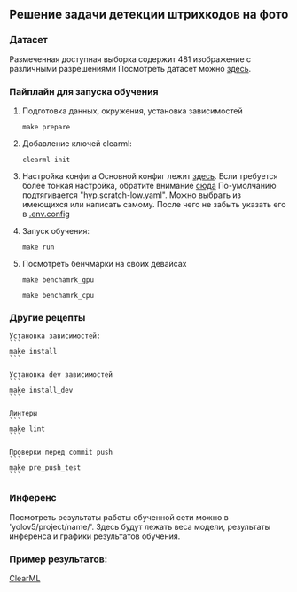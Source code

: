 ## Решение задачи детекции штрихкодов на фото

### Датасет

Размеченная доступная выборка содержит 481 изображение с различными разрешениями
Посмотреть датасет можно [здесь](https://disk.yandex.ru/d/pRFNuxLQUZcDDg).

### Пайплайн для запуска обучения

1. Подготовка данных, окружения, установка зависимостей
    ```
    make prepare
    ```

2. Добавление ключей clearml:
    ```
    clearml-init
    ```

3. Настройка конфига
    Основной конфиг лежит [здесь](configs/.env.config).
    Если требуется более тонкая настройка, обратите внимание [сюда](yolov5/data/hyps/)
    По-умолчанию подтягивается "hyp.scratch-low.yaml". Можно выбрать из имеющихся
    или написать самому. После чего не забыть указать его в [.env.config](configs/.env.config)

4. Запуск обучения:
    ```
    make run
    ```
5. Посмотреть бенчмарки на своих девайсах
    ```
    make benchamrk_gpu
    ```
    ```
    make benchamrk_cpu
    ```
### Другие рецепты

    Установка зависимостей:
    ```
    make install
    ```

    Установка dev зависимостей
    ```
    make install_dev
    ```

    Линтеры
    ```
    make lint
    ```
    
    Проверки перед commit push
    ```
    make pre_push_test
    ```

### Инференс

Посмотреть результаты работы обученной сети можно в 'yolov5/project/name/'.
Здесь будут лежать веса модели, результаты инференса и графики результатов обучения.


### Пример результатов:
[ClearML](https://app.clear.ml/projects/a2b7fd2e7dbf441fae7cb1ce190fd982/experiments/dc798fa0453846dfad4b963ddc75e77a/output/execution)
